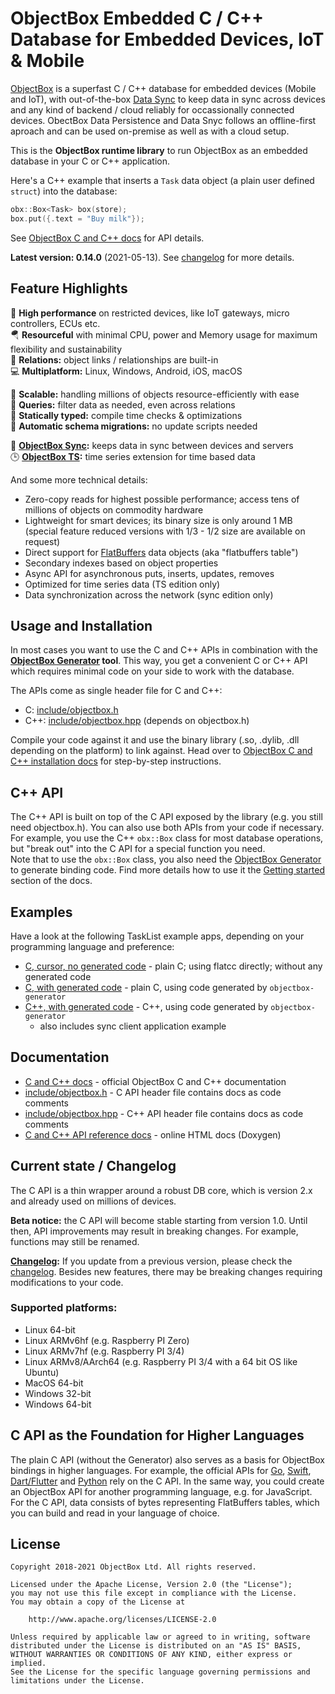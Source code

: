 ObjectBox Embedded C / C++ Database for Embedded Devices, IoT & Mobile
========================
[ObjectBox](https://objectbox.io) is a superfast C / C++ database for embedded devices (Mobile and IoT), with out-of-the-box [Data Sync](https://objectbox.io/sync/) to keep data in sync across devices and any kind of backend / cloud reliably for occassionally connected devices. ObectBox Data Persistence and Data Snyc follows an offline-first aproach and can be used on-premise as well as with a cloud setup.

This is the **ObjectBox runtime library** to run ObjectBox as an embedded database in your C or C++ application.

Here's a C++ example that inserts a `Task` data object (a plain user defined `struct`) into the database: 
```c++
obx::Box<Task> box(store);
box.put({.text = "Buy milk"}); 
```

See [ObjectBox C and C++ docs](https://cpp.objectbox.io/) for API details.  

**Latest version: 0.14.0** (2021-05-13).
See [changelog](CHANGELOG.md) for more details.

Feature Highlights
------------------
🏁 **High performance** on restricted devices, like IoT gateways, micro controllers, ECUs etc.\
🪂 **Resourceful** with minimal CPU, power and Memory usage for maximum flexibility and sustainability\
🔗 **Relations:** object links / relationships are built-in\
💻 **Multiplatform:** Linux, Windows, Android, iOS, macOS

🌱 **Scalable:** handling millions of objects resource-efficiently with ease\
💐 **Queries:** filter data as needed, even across relations\
🦮 **Statically typed:** compile time checks & optimizations\
📃 **Automatic schema migrations:** no update scripts needed


👥 **[ObjectBox Sync](https://objectbox.io/sync/):** keeps data in sync between devices and servers\
🕒 **[ObjectBox TS](https://objectbox.io/time-series-database/):** time series extension for time based data

And some more technical details:

* Zero-copy reads for highest possible performance; access tens of millions of objects on commodity hardware
* Lightweight for smart devices; its binary size is only around 1 MB 
  (special feature reduced versions with 1/3 - 1/2 size are available on request)
* Direct support for [FlatBuffers](https://google.github.io/flatbuffers/) data objects (aka "flatbuffers table") 
* Secondary indexes based on object properties
* Async API for asynchronous puts, inserts, updates, removes
* Optimized for time series data (TS edition only)
* Data synchronization across the network (sync edition only)

Usage and Installation
----------------------
In most cases you want to use the C and C++ APIs in combination with the **[ObjectBox Generator](https://github.com/objectbox/objectbox-generator) tool**.
This way, you get a convenient C or C++ API which requires minimal code on your side to work with the database.

The APIs come as single header file for C and C++:
 
  * C: [include/objectbox.h](include/objectbox.h)
  * C++: [include/objectbox.hpp](include/objectbox.hpp) (depends on objectbox.h)
  
Compile your code against it and use the binary library (.so, .dylib, .dll depending on the platform) to link against.
Head over to [ObjectBox C and C++ installation docs](https://cpp.objectbox.io/installation) for step-by-step instructions.

C++ API
-------
The C++ API is built on top of the C API exposed by the library (e.g. you still need objectbox.h).
You can also use both APIs from your code if necessary.
For example, you use the C++ `obx::Box` class for most database operations, but "break out" into the C API for a special function you need.  
Note that to use the `obx::Box` class, you also need the [ObjectBox Generator](https://github.com/objectbox/objectbox-generator) to generate binding code.
Find more details how to use it the [Getting started](https://cpp.objectbox.io/getting-started) section of the docs.

Examples
--------
Have a look at the following TaskList example apps, depending on your programming language and preference:

* [C, cursor, no generated code](examples/c-cursor-no-gen) - plain C; using flatcc directly; without any generated code
* [C, with generated code](examples/c-gen) - plain C, using code generated by `objectbox-generator` 
* [C++, with generated code](examples/cpp-gen) - C++, using code generated by `objectbox-generator`
  * also includes sync client application example 

Documentation
-------------
* [C and C++ docs](https://cpp.objectbox.io/) - official ObjectBox C and C++ documentation 
* [include/objectbox.h](include/objectbox.h) - C API header file contains docs as code comments 
* [include/objectbox.hpp](include/objectbox.hpp) - C++ API header file contains docs as code comments 
* [C and C++ API reference docs](https://objectbox.io/docfiles/c/current/) - online HTML docs (Doxygen) 

Current state / Changelog
-------------------------
The C API is a thin wrapper around a robust DB core, which is version 2.x and already used on millions of devices.

**Beta notice:** the C API will become stable starting from version 1.0.
Until then, API improvements may result in breaking changes. For example, functions may still be renamed.

**[Changelog](CHANGELOG.md):** If you update from a previous version, please check the [changelog](CHANGELOG.md).
Besides new features, there may be breaking changes requiring modifications to your code. 

### Supported platforms:
* Linux 64-bit
* Linux ARMv6hf (e.g. Raspberry PI Zero)
* Linux ARMv7hf (e.g. Raspberry PI 3/4)
* Linux ARMv8/AArch64 (e.g. Raspberry PI 3/4 with a 64 bit OS like Ubuntu)
* MacOS 64-bit
* Windows 32-bit
* Windows 64-bit

C API as the Foundation for Higher Languages
--------------------------------------------
The plain C API (without the Generator) also serves as a basis for ObjectBox bindings in higher languages.
For example, the official APIs for [Go](https://github.com/objectbox/objectbox-go), [Swift](https://github.com/objectbox/objectbox-swift), [Dart/Flutter](https://github.com/objectbox/objectbox-dart) and [Python](https://github.com/objectbox/objectbox-python) rely on the C API.
In the same way, you could create an ObjectBox API for another programming language, e.g. for JavaScript.
For the C API, data consists of bytes representing FlatBuffers tables, which you can build and read in your language of choice.

License
-------
    Copyright 2018-2021 ObjectBox Ltd. All rights reserved.
    
    Licensed under the Apache License, Version 2.0 (the "License");
    you may not use this file except in compliance with the License.
    You may obtain a copy of the License at
    
        http://www.apache.org/licenses/LICENSE-2.0
    
    Unless required by applicable law or agreed to in writing, software
    distributed under the License is distributed on an "AS IS" BASIS,
    WITHOUT WARRANTIES OR CONDITIONS OF ANY KIND, either express or implied.
    See the License for the specific language governing permissions and
    limitations under the License.

